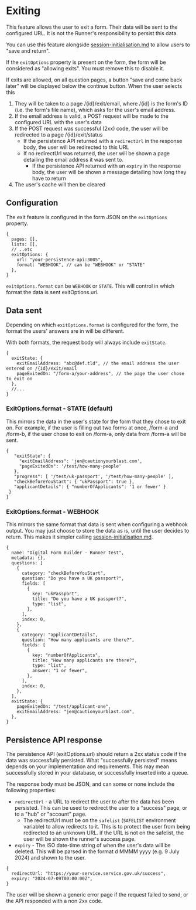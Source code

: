 # Exiting

This feature allows the user to exit a form. Their data will be sent to the configured URL. It is not the Runner's
responsibility to persist this data.

You can use this feature alongside [session-initialisation.md](./session-initialisation.md) to allow users to "save and return".

If the `exitOptions` property is present on the form, the form will be considered as "allowing exits". You must remove this
to disable it.

If exits are allowed, on all question pages, a button "save and come back later" will be displayed below the continue button.
When the user selects this

1. They will be taken to a page /{id}/exit/email, where /{id} is the form's ID (i.e. the form's file name), which asks for the user's email address.
2. If the email address is valid, a POST request will be made to the configured URL with the user's data
3. If the POST request was successful (2xx) code, the user will be redirected to a page /{id}/exit/status
   - If the persistence API returned with a `redirectUrl` in the response body, the user will be redirected to this URL
   - If no redirectUrl was returned, the user will be shown a page detailing the email address it was sent to.
     - If the persistence API returned with an `expiry` in the response body, the user will be shown a message detailing how long they have to return
4. The user's cache will then be cleared

## Configuration

The exit feature is configured in the form JSON on the `exitOptions` property.

```json5
{
  pages: [],
  lists: [],
  // ..etc
  exitOptions: {
    url: "your-persistence-api:3005",
    format: "WEBHOOK", // can be "WEBHOOK" or "STATE"
  },
}
```

`exitOptions.format` can be `WEBHOOK` or `STATE`. This will control in which format the data is sent exitOptions.url.

## Data sent

Depending on which `exitOptions.format` is configured for the form, the format the users' answers are in will be different.

With both formats, the request body will always include `exitState`.

```json5
{
  exitState: {
    exitEmailAddress: "abc@def.tld", // the email address the user entered on /{id}/exit/email
    pageExitedOn: "/form-a/your-address", // the page the user chose to exit on
  },
  //...
}
```

### ExitOptions.format - STATE (default)

This mirrors the data in the user's state for the form that they chose to exit on. For example, if the user is filling out
two forms at once, /form-a and /form-b, if the user chose to exit on /form-a, only data from /form-a will be sent.

```json5
{
   "exitState": {
     "exitEmailAddress": 'jen@cautionyourblast.com',
     "pageExitedOn": '/test/how-many-people'
   },
   "progress": [ '/test/uk-passport', '/test/how-many-people' ],
   "checkBeforeYouStart": { "ukPassport": true },
   "applicantDetails": { "numberOfApplicants": '1 or fewer' }
 }
}
```

### ExitOptions.format - WEBHOOK

This mirrors the same format that data is sent when configuring a webhook output. You may just choose to store the data
as is, until the user decides to return. This makes it simpler calling [session-initialisation.md](./session-initialisation.md).

```json5
{
  name: "Digital Form Builder - Runner test",
  metadata: {},
  questions: [
    {
      category: "checkBeforeYouStart",
      question: "Do you have a UK passport?",
      fields: [
        {
          key: "ukPassport",
          title: "Do you have a UK passport?",
          type: "list",
        },
      ],
      index: 0,
    },
    {
      category: "applicantDetails",
      question: "How many applicants are there?",
      fields: [
        {
          key: "numberOfApplicants",
          title: "How many applicants are there?",
          type: "list",
          answer: "1 or fewer",
        },
      ],
      index: 0,
    },
  ],
  exitState: {
    pageExitedOn: "/test/applicant-one",
    exitEmailAddress: "jen@cautionyourblast.com",
  },
}
```

## Persistence API response

The persistence API (exitOptions.url) should return a 2xx status code if the data was successfully persisted. What
"successfully persisted" means depends on your implementation and requirements. This may mean successfully stored in your database,
or successfully inserted into a queue.

The response body must be JSON, and can some or none include the following properties:

- `redirectUrl` - a URL to redirect the user to after the data has been persisted. This can be used to redirect the user to a
  "success" page, or to a "hub" or "account" page.
  - The redirectUrl must be on the `safelist` (`SAFELIST` environment variable) to allow redirects to it. This is to protect the user from being redirected to an unknown URL.
    if the URL is not on the safelist, the user will be shown the runner's success page.
- `expiry` - The ISO date-time string of when the user's data will be deleted. This will be parsed in the format d MMMM yyyy (e.g. 9 July 2024) and shown to the user.

```json5
{
  redirectUrl: "https://your-service.service.gov.uk/success",
  expiry: "2024-07-09T00:00:00Z",
}
```

The user will be shown a generic error page if the request failed to send, or the API responded with a non 2xx code.
